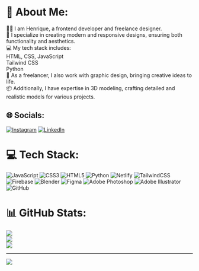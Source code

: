 # 💫 About Me:
🧑‍💻 I am Henrique, a frontend developer and freelance designer.<br>🚀 I specialize in creating modern and responsive designs, ensuring both functionality and aesthetics.<br>💻 My tech stack includes:<br>HTML, CSS, JavaScript<br>Tailwind CSS<br>Python<br>🎨 As a freelancer, I also work with graphic design, bringing creative ideas to life.<br>📦 Additionally, I have expertise in 3D modeling, crafting detailed and realistic models for various projects.


## 🌐 Socials:
[![Instagram](https://img.shields.io/badge/Instagram-%23E4405F.svg?logo=Instagram&logoColor=white)](https://instagram.com/@henry.ssilveira) [![LinkedIn](https://img.shields.io/badge/LinkedIn-%230077B5.svg?logo=linkedin&logoColor=white)](https://linkedin.com/in/https://www.linkedin.com/in/henrique-de-sousa-silveira-46966b214/) 

# 💻 Tech Stack:
![JavaScript](https://img.shields.io/badge/javascript-%23323330.svg?style=flat&logo=javascript&logoColor=%23F7DF1E) ![CSS3](https://img.shields.io/badge/css3-%231572B6.svg?style=flat&logo=css3&logoColor=white) ![HTML5](https://img.shields.io/badge/html5-%23E34F26.svg?style=flat&logo=html5&logoColor=white) ![Python](https://img.shields.io/badge/python-3670A0?style=flat&logo=python&logoColor=ffdd54) ![Netlify](https://img.shields.io/badge/netlify-%23000000.svg?style=flat&logo=netlify&logoColor=#00C7B7) ![TailwindCSS](https://img.shields.io/badge/tailwindcss-%2338B2AC.svg?style=flat&logo=tailwind-css&logoColor=white) ![Firebase](https://img.shields.io/badge/firebase-a08021?style=flat&logo=firebase&logoColor=ffcd34) ![Blender](https://img.shields.io/badge/blender-%23F5792A.svg?style=flat&logo=blender&logoColor=white) ![Figma](https://img.shields.io/badge/figma-%23F24E1E.svg?style=flat&logo=figma&logoColor=white) ![Adobe Photoshop](https://img.shields.io/badge/adobe%20photoshop-%2331A8FF.svg?style=flat&logo=adobe%20photoshop&logoColor=white) ![Adobe Illustrator](https://img.shields.io/badge/adobe%20illustrator-%23FF9A00.svg?style=flat&logo=adobe%20illustrator&logoColor=white) ![GitHub](https://img.shields.io/badge/github-%23121011.svg?style=flat&logo=github&logoColor=white)
# 📊 GitHub Stats:
![](https://github-readme-stats.vercel.app/api?username=henrysssilveira&theme=dark&hide_border=true&include_all_commits=false&count_private=false)<br/>
![](https://nirzak-streak-stats.vercel.app/?user=henrysssilveira&theme=dark&hide_border=true)<br/>
![](https://github-readme-stats.vercel.app/api/top-langs/?username=henrysssilveira&theme=dark&hide_border=true&include_all_commits=false&count_private=false&layout=compact)

---
[![](https://visitcount.itsvg.in/api?id=henrysssilveira&icon=1&color=1)](https://visitcount.itsvg.in)

<!-- Proudly created with GPRM ( https://gprm.itsvg.in ) -->
